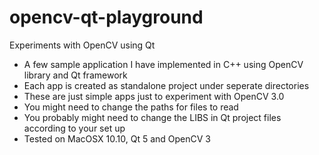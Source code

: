 # opencv-qt-playground
Experiments with OpenCV using Qt

- A few sample application I have implemented in C++ using OpenCV library and Qt framework
- Each app is created as standalone project under seperate directories
- These are just simple apps just to experiment with OpenCV 3.0
- You might need to change the paths for files to read
- You probably might need to change the LIBS in Qt project files according to your set up
- Tested on MacOSX 10.10, Qt 5 and OpenCV 3
